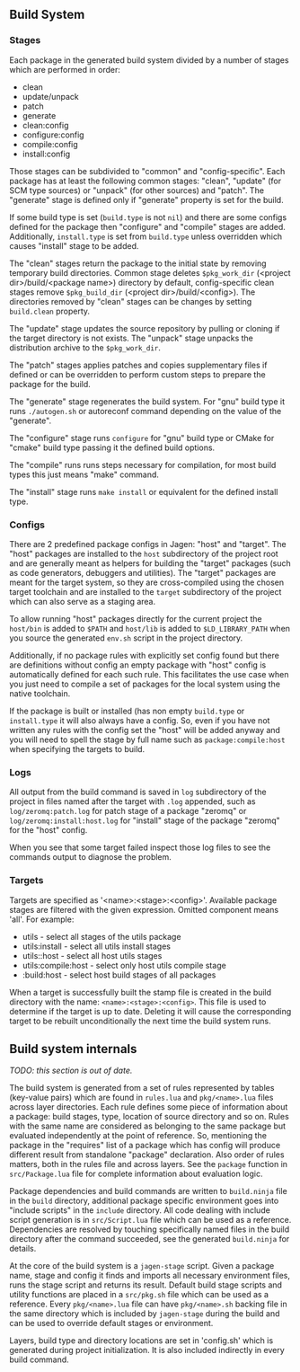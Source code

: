 ## Build System

### Stages

Each package in the generated build system divided by a number of stages which are performed in
order:

* clean
* update/unpack
* patch
* generate
* clean:config
* configure:config
* compile:config
* install:config

Those stages can be subdivided to "common" and "config-specific". Each package has at least the
following common stages: "clean", "update" (for SCM type sources) or "unpack" (for other sources)
and "patch". The "generate" stage is defined only if "generate" property is set for the build.

If some build type is set (`build.type` is not `nil`) and there are some configs defined for the
package then "configure" and "compile" stages are added. Additionally, `install.type` is set from
`build.type` unless overridden which causes "install" stage to be added.

The "clean" stages return the package to the initial state by removing temporary build directories.
Common stage deletes `$pkg_work_dir` (\<project dir\>/build/\<package name\>) directory by default,
config-specific clean stages remove `$pkg_build_dir` (\<project dir\>/build/\<config\>). The
directories removed by "clean" stages can be changes by setting `build.clean` property.

The "update" stage updates the source repository by pulling or cloning if the target directory is
not exists. The "unpack" stage unpacks the distribution archive to the `$pkg_work_dir`.

The "patch" stages applies patches and copies supplementary files if defined or can be overridden
to perform custom steps to prepare the package for the build.

The "generate" stage regenerates the build system. For "gnu" build type it runs `./autogen.sh` or
autoreconf command depending on the value of the "generate".

The "configure" stage runs `configure` for "gnu" build type or CMake for "cmake" build type passing
it the defined build options.

The "compile" runs runs steps necessary for compilation, for most build types this just means
"make" command.

The "install" stage runs `make install` or equivalent for the defined install type.

### Configs

There are 2 predefined package configs in Jagen: "host" and "target". The "host" packages are
installed to the `host` subdirectory of the project root and are generally meant as helpers for
building the "target" packages (such as code generators, debuggers and utilities). The "target"
packages are meant for the target system, so they are cross-compiled using the chosen target
toolchain and are installed to the `target` subdirectory of the project which can also serve as a
staging area.

To allow running "host" packages directly for the current project the `host/bin` is added to
`$PATH` and `host/lib` is added to `$LD_LIBRARY_PATH` when you source the generated `env.sh` script
in the project directory.

Additionally, if no package rules with explicitly set config found but there are definitions
without config an empty package with "host" config is automatically defined for each such rule.
This facilitates the use case when you just need to compile a set of packages for the local system
using the native toolchain.

If the package is built or installed (has non empty `build.type` or `install.type` it will also
always have a config. So, even if you have not written any rules with the config set the "host"
will be added anyway and you will need to spell the stage by full name such as
`package:compile:host` when specifying the targets to build.

### Logs

All output from the build command is saved in `log` subdirectory of the project in files named
after the target with `.log` appended, such as `log/zeromq:patch.log` for patch stage of a package
"zeromq" or `log/zeromq:install:host.log` for "install" stage of the package "zeromq" for the
"host" config.

When you see that some target failed inspect those log files to see the commands output to diagnose
the problem.

### Targets

Targets are specified as '\<name\>:\<stage\>:\<config\>'. Available package stages are filtered
with the given expression. Omitted component means 'all'.  For example:

- utils              - select all stages of the utils package
- utils:install      - select all utils install stages
- utils::host        - select all host utils stages
- utils:compile:host - select only host utils compile stage
- :build:host        - select host build stages of all packages

When a target is successfully built the stamp file is created in the build directory with the name:
`<name>:<stage>:<config>`. This file is used to determine if the target is up to date. Deleting it
will cause the corresponding target to be rebuilt unconditionally the next time the build system
runs.

## Build system internals

_TODO: this section is out of date._

The build system is generated from a set of rules represented by tables
(key-value pairs) which are found in `rules.lua` and `pkg/<name>.lua` files
across layer directories. Each rule defines some piece of information about a
package: build stages, type, location of source directory and so on. Rules with
the same name are considered as belonging to the same package but evaluated
independently at the point of reference. So, mentioning the package in the
"requires" list of a package which has config will produce different result from
standalone "package" declaration. Also order of rules matters, both in the rules
file and across layers. See the `package` function in `src/Package.lua` file for
complete information about evaluation logic.

Package dependencies and build commands are written to `build.ninja` file in
the `build` directory, additional package specific environment goes into
"include scripts" in the `include` directory. All code dealing with include
script generation is in `src/Script.lua` file which can be used as a reference.
Dependencies are resolved by touching specifically named files in the build
directory after the command succeeded, see the generated `build.ninja` for
details.

At the core of the build system is a `jagen-stage` script. Given a package
name, stage and config it finds and imports all necessary environment files,
runs the stage script and returns its result. Default build stage scripts and
utility functions are placed in a `src/pkg.sh` file which can be used as a
reference.  Every `pkg/<name>.lua` file can have `pkg/<name>.sh` backing file
in the same directory which is included by `jagen-stage` during the build and
can be used to override default stages or environment.

Layers, build type and directory locations are set in 'config.sh' which is
generated during project initialization. It is also included indirectly in
every build command.
